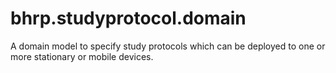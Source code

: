 # bhrp.studyprotocol.domain
A domain model to specify study protocols which can be deployed to one or more stationary or mobile devices.
